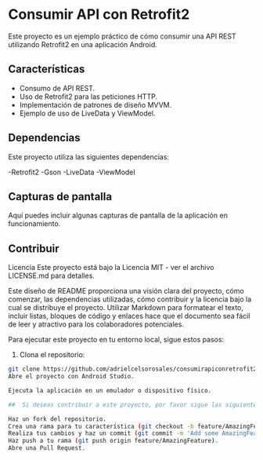 # Consumir API con Retrofit2

Este proyecto es un ejemplo práctico de cómo consumir una API REST utilizando Retrofit2 en una aplicación Android.

## Características

- Consumo de API REST.
- Uso de Retrofit2 para las peticiones HTTP.
- Implementación de patrones de diseño MVVM.
- Ejemplo de uso de LiveData y ViewModel.

## Dependencias

Este proyecto utiliza las siguientes dependencias:

  -Retrofit2
  -Gson
  -LiveData
  -ViewModel

## Capturas de pantalla
Aquí puedes incluir algunas capturas de pantalla de la aplicación en funcionamiento.


## Contribuir

Licencia
Este proyecto está bajo la Licencia MIT - ver el archivo LICENSE.md para detalles.


Este diseño de README proporciona una visión clara del proyecto, cómo comenzar, las dependencias utilizadas, cómo contribuir y la licencia bajo la cual se distribuye el proyecto. Utilizar Markdown para formatear el texto, incluir listas, bloques de código y enlaces hace que el documento sea fácil de leer y atractivo para los colaboradores potenciales.

Para ejecutar este proyecto en tu entorno local, sigue estos pasos:

1. Clona el repositorio:

```bash
git clone https://github.com/adrielcelsorosales/consumirapiconretrofit2.git
Abre el proyecto con Android Studio.

Ejecuta la aplicación en un emulador o dispositivo físico.

##  Si deseas contribuir a este proyecto, por favor sigue las siguientes recomendaciones:

Haz un fork del repositorio.
Crea una rama para tu característica (git checkout -b feature/AmazingFeature).
Realiza tus cambios y haz un commit (git commit -m 'Add some AmazingFeature').
Haz push a tu rama (git push origin feature/AmazingFeature).
Abre una Pull Request.

